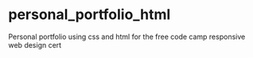 # personal_portfolio_html
Personal portfolio using css and html for the free code camp responsive web design cert
